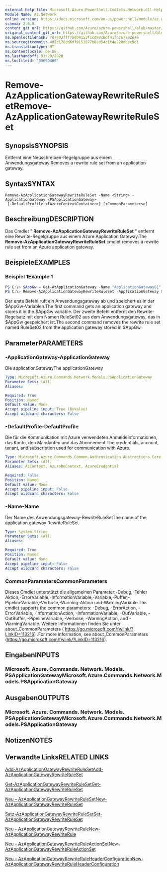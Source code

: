 ```yaml
---
external help file: Microsoft.Azure.PowerShell.Cmdlets.Network.dll-Help.xml
Module Name: Az.Network
online version: https://docs.microsoft.com/en-us/powershell/module/az.network/remove-azapplicationgatewayrewriteruleset
schema: 2.0.0
content_git_url: https://github.com/Azure/azure-powershell/blob/master/src/Network/Network/help/Remove-AzApplicationGatewayRewriteRuleSet.md
original_content_git_url: https://github.com/Azure/azure-powershell/blob/master/src/Network/Network/help/Remove-AzApplicationGatewayRewriteRuleSet.md
ms.openlocfilehash: 7d7403fff78d04153f1c088cbdf41f61677e2e7e
ms.sourcegitcommit: 4d2c178cd6df9151877b08d54c1f4a228dbec9d1
ms.translationtype: MT
ms.contentlocale: de-DE
ms.lasthandoff: 01/29/2020
ms.locfileid: "93660406"
---
```

# <span data-ttu-id="6cf56-101">Remove-AzApplicationGatewayRewriteRuleSet</span><span class="sxs-lookup"><span data-stu-id="6cf56-101">Remove-AzApplicationGatewayRewriteRuleSet</span></span>

## <span data-ttu-id="6cf56-102">Synopsis</span><span class="sxs-lookup"><span data-stu-id="6cf56-102">SYNOPSIS</span></span>
<span data-ttu-id="6cf56-103">Entfernt eine Neuschreiben-Regelgruppe aus einem Anwendungsgateway.</span><span class="sxs-lookup"><span data-stu-id="6cf56-103">Removes a rewrite rule set from an application gateway.</span></span>

## <span data-ttu-id="6cf56-104">Syntax</span><span class="sxs-lookup"><span data-stu-id="6cf56-104">SYNTAX</span></span>

```
Remove-AzApplicationGatewayRewriteRuleSet -Name <String> -ApplicationGateway <PSApplicationGateway>
 [-DefaultProfile <IAzureContextContainer>] [<CommonParameters>]
```

## <span data-ttu-id="6cf56-105">Beschreibung</span><span class="sxs-lookup"><span data-stu-id="6cf56-105">DESCRIPTION</span></span>
<span data-ttu-id="6cf56-106">Das Cmdlet " **Remove-AzApplicationGatewayRewriteRuleSet** " entfernt eine Rewrite-Regelgruppe aus einem Azure Application Gateway.</span><span class="sxs-lookup"><span data-stu-id="6cf56-106">The **Remove-AzApplicationGatewayRewriteRuleSet** cmdlet removes a rewrite rule set from an Azure application gateway.</span></span>

## <span data-ttu-id="6cf56-107">Beispiele</span><span class="sxs-lookup"><span data-stu-id="6cf56-107">EXAMPLES</span></span>

### <span data-ttu-id="6cf56-108">Beispiel 1</span><span class="sxs-lookup"><span data-stu-id="6cf56-108">Example 1</span></span>
```powershell
PS C:\> $AppGw = Get-AzApplicationGateway -Name "ApplicationGateway01" -ResourceGroupName "ResourceGroup01"
PS C:\> Remove-AzApplicationGatewayRewriteRuleSet -ApplicationGateway $AppGw -Name "RuleSet02"
```

<span data-ttu-id="6cf56-109">Der erste Befehl ruft ein Anwendungsgateway ab und speichert es in der $AppGw-Variablen.</span><span class="sxs-lookup"><span data-stu-id="6cf56-109">The first command gets an application gateway and stores it in the $AppGw variable.</span></span>
<span data-ttu-id="6cf56-110">Der zweite Befehl entfernt den Rewrite-Regelsatz mit dem Namen RuleSet02 aus dem Anwendungsgateway, das in $AppGw gespeichert ist.</span><span class="sxs-lookup"><span data-stu-id="6cf56-110">The second command removes the rewrite rule set named RuleSet02 from the application gateway stored in $AppGw.</span></span>

## <span data-ttu-id="6cf56-111">Parameter</span><span class="sxs-lookup"><span data-stu-id="6cf56-111">PARAMETERS</span></span>

### <span data-ttu-id="6cf56-112">-ApplicationGateway</span><span class="sxs-lookup"><span data-stu-id="6cf56-112">-ApplicationGateway</span></span>
<span data-ttu-id="6cf56-113">Die applicationGateway</span><span class="sxs-lookup"><span data-stu-id="6cf56-113">The applicationGateway</span></span>

```yaml
Type: Microsoft.Azure.Commands.Network.Models.PSApplicationGateway
Parameter Sets: (All)
Aliases:

Required: True
Position: Named
Default value: None
Accept pipeline input: True (ByValue)
Accept wildcard characters: False
```

### <span data-ttu-id="6cf56-114">-DefaultProfile</span><span class="sxs-lookup"><span data-stu-id="6cf56-114">-DefaultProfile</span></span>
<span data-ttu-id="6cf56-115">Die für die Kommunikation mit Azure verwendeten Anmeldeinformationen, das Konto, den Mandanten und das Abonnement.</span><span class="sxs-lookup"><span data-stu-id="6cf56-115">The credentials, account, tenant, and subscription used for communication with Azure.</span></span>

```yaml
Type: Microsoft.Azure.Commands.Common.Authentication.Abstractions.Core.IAzureContextContainer
Parameter Sets: (All)
Aliases: AzContext, AzureRmContext, AzureCredential

Required: False
Position: Named
Default value: None
Accept pipeline input: False
Accept wildcard characters: False
```

### <span data-ttu-id="6cf56-116">-Name</span><span class="sxs-lookup"><span data-stu-id="6cf56-116">-Name</span></span>
<span data-ttu-id="6cf56-117">Der Name des Anwendungsgateway-RewriteRuleSet</span><span class="sxs-lookup"><span data-stu-id="6cf56-117">The name of the application gateway RewriteRuleSet</span></span>

```yaml
Type: System.String
Parameter Sets: (All)
Aliases:

Required: True
Position: Named
Default value: None
Accept pipeline input: False
Accept wildcard characters: False
```

### <span data-ttu-id="6cf56-118">CommonParameters</span><span class="sxs-lookup"><span data-stu-id="6cf56-118">CommonParameters</span></span>
<span data-ttu-id="6cf56-119">Dieses Cmdlet unterstützt die allgemeinen Parameter:-Debug,-Fehler Aktion,-ErrorVariable,-InformationVariable,-Variable,-Puffer,-PipelineVariable,-Verbose,-Warning-Aktion und-WarningVariable.</span><span class="sxs-lookup"><span data-stu-id="6cf56-119">This cmdlet supports the common parameters: -Debug, -ErrorAction, -ErrorVariable, -InformationAction, -InformationVariable, -OutVariable, -OutBuffer, -PipelineVariable, -Verbose, -WarningAction, and -WarningVariable.</span></span> <span data-ttu-id="6cf56-120">Weitere Informationen finden Sie unter about_CommonParameters ( https://go.microsoft.com/fwlink/?LinkID=113216) .</span><span class="sxs-lookup"><span data-stu-id="6cf56-120">For more information, see about_CommonParameters (https://go.microsoft.com/fwlink/?LinkID=113216).</span></span>

## <span data-ttu-id="6cf56-121">Eingaben</span><span class="sxs-lookup"><span data-stu-id="6cf56-121">INPUTS</span></span>

### <span data-ttu-id="6cf56-122">Microsoft. Azure. Commands. Network. Models. PSApplicationGateway</span><span class="sxs-lookup"><span data-stu-id="6cf56-122">Microsoft.Azure.Commands.Network.Models.PSApplicationGateway</span></span>

## <span data-ttu-id="6cf56-123">Ausgaben</span><span class="sxs-lookup"><span data-stu-id="6cf56-123">OUTPUTS</span></span>

### <span data-ttu-id="6cf56-124">Microsoft. Azure. Commands. Network. Models. PSApplicationGateway</span><span class="sxs-lookup"><span data-stu-id="6cf56-124">Microsoft.Azure.Commands.Network.Models.PSApplicationGateway</span></span>

## <span data-ttu-id="6cf56-125">Notizen</span><span class="sxs-lookup"><span data-stu-id="6cf56-125">NOTES</span></span>

## <span data-ttu-id="6cf56-126">Verwandte Links</span><span class="sxs-lookup"><span data-stu-id="6cf56-126">RELATED LINKS</span></span>

[<span data-ttu-id="6cf56-127">Add-AzApplicationGatewayRewriteRuleSet</span><span class="sxs-lookup"><span data-stu-id="6cf56-127">Add-AzApplicationGatewayRewriteRuleSet</span></span>](./Add-AzApplicationGatewayRewriteRuleSet.md)

[<span data-ttu-id="6cf56-128">Get-AzApplicationGatewayRewriteRuleSet</span><span class="sxs-lookup"><span data-stu-id="6cf56-128">Get-AzApplicationGatewayRewriteRuleSet</span></span>](./Get-AzApplicationGatewayRewriteRuleSet.md)

[<span data-ttu-id="6cf56-129">Neu – AzApplicationGatewayRewriteRuleSet</span><span class="sxs-lookup"><span data-stu-id="6cf56-129">New-AzApplicationGatewayRewriteRuleSet</span></span>](./New-AzApplicationGatewayRewriteRuleSet.md)

[<span data-ttu-id="6cf56-130">Satz-AzApplicationGatewayRewriteRuleSet</span><span class="sxs-lookup"><span data-stu-id="6cf56-130">Set-AzApplicationGatewayRewriteRuleSet</span></span>](./Set-AzApplicationGatewayRewriteRuleSet.md)

[<span data-ttu-id="6cf56-131">Neu – AzApplicationGatewayRewriteRule</span><span class="sxs-lookup"><span data-stu-id="6cf56-131">New-AzApplicationGatewayRewriteRule</span></span>](./New-AzApplicationGatewayRewriteRule.md)

[<span data-ttu-id="6cf56-132">Neu – AzApplicationGatewayRewriteRuleActionSet</span><span class="sxs-lookup"><span data-stu-id="6cf56-132">New-AzApplicationGatewayRewriteRuleActionSet</span></span>](./New-AzApplicationGatewayRewriteRuleActionSet.md)

[<span data-ttu-id="6cf56-133">Neu – AzApplicationGatewayRewriteRuleHeaderConfiguration</span><span class="sxs-lookup"><span data-stu-id="6cf56-133">New-AzApplicationGatewayRewriteRuleHeaderConfiguration</span></span>](./New-AzApplicationGatewayRewriteRuleHeaderConfiguration.md)
